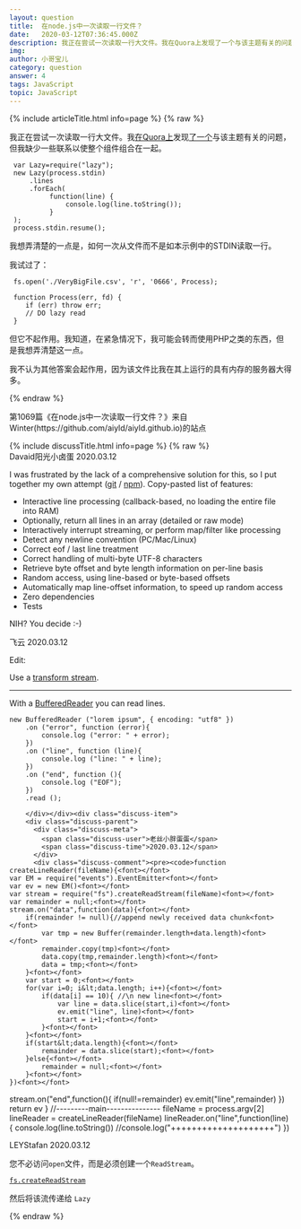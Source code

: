 ```yaml
---
layout: question
title:  在node.js中一次读取一行文件？
date:   2020-03-12T07:36:45.000Z
description: 我正在尝试一次读取一行大文件。我在Quora上发现了一个与该主题有关的问题，但我缺少一些联系以使整个组件组合在一起。 var Lazy=require...
img: 
author: 小哥宝儿
category: question
answer: 4
tags: JavaScript
topic: JavaScript
---
```

<div class="article-root">
  <div class="article">
    {% include articleTitle.html info=page %}
    {% raw %}
    <div class="article-content"><p><font style="vertical-align: inherit;"><font style="vertical-align: inherit;">我正在尝试一次读取一行大文件。</font><font style="vertical-align: inherit;">我</font></font><a href="http://www.quora.com/What-is-the-best-way-to-read-a-file-line-by-line-in-node-js" rel="noreferrer"><font style="vertical-align: inherit;"><font style="vertical-align: inherit;">在Quora上</font></font></a><font style="vertical-align: inherit;"><font style="vertical-align: inherit;">发现</font><a href="http://www.quora.com/What-is-the-best-way-to-read-a-file-line-by-line-in-node-js" rel="noreferrer"><font style="vertical-align: inherit;">了一个</font></a><font style="vertical-align: inherit;">与该主题有关的问题，但我缺少一些联系以使整个组件组合在一起。</font></font></p>

<pre><code> var Lazy=require("lazy");<font></font>
 new Lazy(process.stdin)<font></font>
     .lines<font></font>
     .forEach(<font></font>
          function(line) { <font></font>
              console.log(line.toString()); <font></font>
          }<font></font>
 );<font></font>
 process.stdin.resume();<font></font>
</code></pre>

<p><font style="vertical-align: inherit;"><font style="vertical-align: inherit;">我想弄清楚的一点是，如何一次从文件而不是如本示例中的STDIN读取一行。</font></font></p>

<p><font style="vertical-align: inherit;"><font style="vertical-align: inherit;">我试过了： </font></font></p>

<pre><code> fs.open('./VeryBigFile.csv', 'r', '0666', Process);<font></font>
<font></font>
 function Process(err, fd) {<font></font>
    if (err) throw err;<font></font>
    // DO lazy read <font></font>
 }<font></font>
</code></pre>

<p><font style="vertical-align: inherit;"><font style="vertical-align: inherit;">但它不起作用。</font><font style="vertical-align: inherit;">我知道，在紧急情况下，我可能会转而使用PHP之类的东西，但是我想弄清楚这一点。  </font></font></p>

<p><font style="vertical-align: inherit;"><font style="vertical-align: inherit;">我不认为其他答案会起作用，因为该文件比我在其上运行的具有内存的服务器大得多。 </font></font></p></div>
    {% endraw %}
  </div>
  <p class="winter_mark">第1069篇《在node.js中一次读取一行文件？》来自Winter(https://github.com/aiyld/aiyld.github.io)的站点</p>
  <div class="discuss-wrapper">
    {% include discussTitle.html info=page %}
    {% raw %}
    <div class="discuss-item">
        <div class="discuss-parent">
          <div class="discuss-meta">
            <span class="discuss-user">Davaid阳光小卤蛋</span>
            <span class="discuss-time">2020.03.12</span>
          </div>
          <div class="discuss-comment"><p>I was frustrated by the lack of a comprehensive solution for this, so I put together my own attempt (<a href="https://github.com/panta82/line-chomper">git</a> / <a href="https://www.npmjs.org/package/line-chomper">npm</a>). Copy-pasted list of features:</p>

<ul>
<li>Interactive line processing (callback-based, no loading the entire file into RAM)</li>
<li>Optionally, return all lines in an array (detailed or raw mode)</li>
<li>Interactively interrupt streaming, or perform map/filter like processing</li>
<li>Detect any newline convention (PC/Mac/Linux)</li>
<li>Correct eof / last line treatment</li>
<li>Correct handling of multi-byte UTF-8 characters</li>
<li>Retrieve byte offset and byte length information on per-line basis</li>
<li>Random access, using line-based or byte-based offsets</li>
<li>Automatically map line-offset information, to speed up random access</li>
<li>Zero dependencies</li>
<li>Tests</li>
</ul>

<p>NIH? You decide :-)</p></div>
        </div></div><div class="discuss-item">
        <div class="discuss-parent">
          <div class="discuss-meta">
            <span class="discuss-user">飞云</span>
            <span class="discuss-time">2020.03.12</span>
          </div>
          <div class="discuss-comment"><p>Edit:</p>

<p>Use a <a href="http://strongloop.com/strongblog/practical-examples-of-the-new-node-js-streams-api/" rel="nofollow">transform stream</a>.</p>

<hr>

<p>With a <a href="https://github.com/Gagle/Node-BufferedReader" rel="nofollow">BufferedReader</a> you can read lines.</p>

<pre><code>new BufferedReader ("lorem ipsum", { encoding: "utf8" })<font></font>
    .on ("error", function (error){<font></font>
        console.log ("error: " + error);<font></font>
    })<font></font>
    .on ("line", function (line){<font></font>
        console.log ("line: " + line);<font></font>
    })<font></font>
    .on ("end", function (){<font></font>
        console.log ("EOF");<font></font>
    })<font></font>
    .read ();<font></font>
</code></pre></div>
        </div></div><div class="discuss-item">
        <div class="discuss-parent">
          <div class="discuss-meta">
            <span class="discuss-user">老丝小胖蛋蛋</span>
            <span class="discuss-time">2020.03.12</span>
          </div>
          <div class="discuss-comment"><pre><code>function createLineReader(fileName){<font></font>
    var EM = require("events").EventEmitter<font></font>
    var ev = new EM()<font></font>
    var stream = require("fs").createReadStream(fileName)<font></font>
    var remainder = null;<font></font>
    stream.on("data",function(data){<font></font>
        if(remainder != null){//append newly received data chunk<font></font>
            var tmp = new Buffer(remainder.length+data.length)<font></font>
            remainder.copy(tmp)<font></font>
            data.copy(tmp,remainder.length)<font></font>
            data = tmp;<font></font>
        }<font></font>
        var start = 0;<font></font>
        for(var i=0; i&lt;data.length; i++){<font></font>
            if(data[i] == 10){ //\n new line<font></font>
                var line = data.slice(start,i)<font></font>
                ev.emit("line", line)<font></font>
                start = i+1;<font></font>
            }<font></font>
        }<font></font>
        if(start&lt;data.length){<font></font>
            remainder = data.slice(start);<font></font>
        }else{<font></font>
            remainder = null;<font></font>
        }<font></font>
    })<font></font>
<font></font>
    stream.on("end",function(){<font></font>
        if(null!=remainder) ev.emit("line",remainder)<font></font>
    })<font></font>
<font></font>
    return ev<font></font>
}<font></font>
<font></font>
<font></font>
//---------main---------------<font></font>
fileName = process.argv[2]<font></font>
<font></font>
lineReader = createLineReader(fileName)<font></font>
lineReader.on("line",function(line){<font></font>
    console.log(line.toString())<font></font>
    //console.log("++++++++++++++++++++")<font></font>
})<font></font>
</code></pre></div>
        </div></div><div class="discuss-item">
        <div class="discuss-parent">
          <div class="discuss-meta">
            <span class="discuss-user">LEYStafan</span>
            <span class="discuss-time">2020.03.12</span>
          </div>
          <div class="discuss-comment"><p><font style="vertical-align: inherit;"><font style="vertical-align: inherit;">您不必访问</font></font><code>open</code><font style="vertical-align: inherit;"><font style="vertical-align: inherit;">文件，而是必须创建一个</font></font><code>ReadStream</code><font style="vertical-align: inherit;"><font style="vertical-align: inherit;">。</font></font></p>

<p><a href="http://nodejs.org/docs/v0.4.8/api/all.html#fs.createReadStream"><code>fs.createReadStream</code></a></p>

<p><font style="vertical-align: inherit;"><font style="vertical-align: inherit;">然后将该流传递给 </font></font><code>Lazy</code></p></div>
        </div></div>
    {% endraw %}
  </div>
<div>
